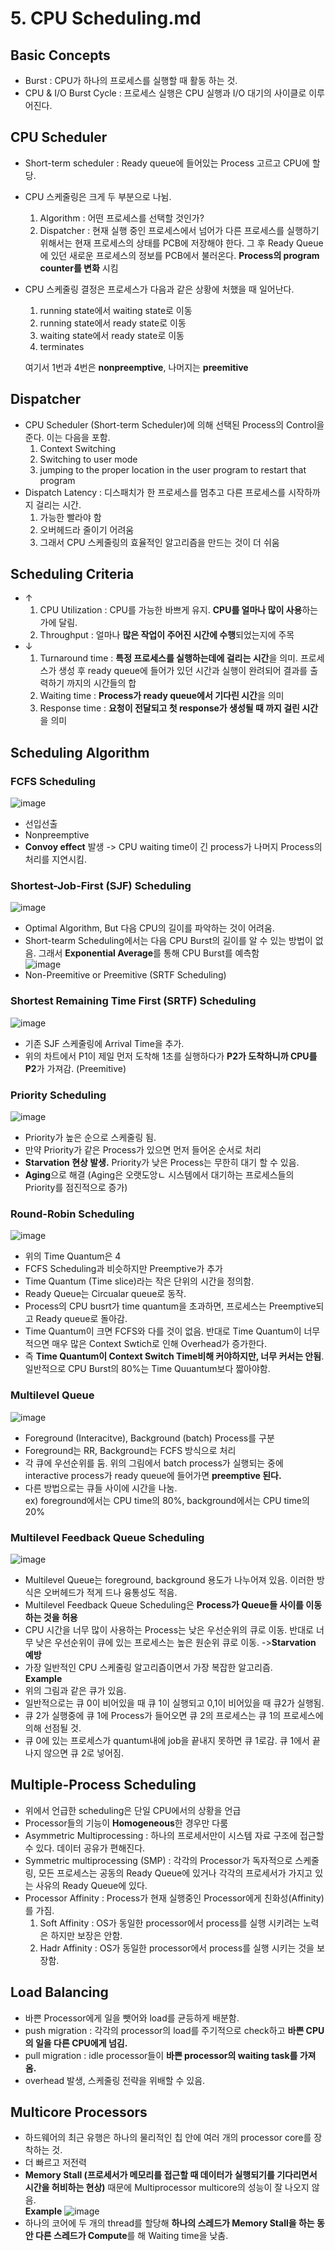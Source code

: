 # 5. CPU Scheduling.md

## Basic Concepts  
- Burst : CPU가 하나의 프로세스를 실행할 때 활동 하는 것.  
- CPU & I/O Burst Cycle : 프로세스 실행은 CPU 실행과 I/O 대기의 사이클로 이루어진다.  

## CPU Scheduler  
- Short-term scheduler : Ready queue에 들어있는 Process 고르고 CPU에 할당.  
- CPU 스케줄링은 크게 두 부분으로 나뉨.  
   1. Algorithm : 어떤 프로세스를 선택할 것인가?  
   2. Dispatcher : 현재 실행 중인 프로세스에서 넘어가 다른 프로세스를 실행하기 위해서는 현재 프로세스의 상태를 PCB에 저장해야 한다. 그 후 Ready Queue에 있던 새로운 프로세스의 정보를 PCB에서 불러온다. **Process의 program counter를 변화** 시킴
- CPU 스케줄링 결정은 프로세스가 다음과 같은 상황에 처했을 때 일어난다.  
  1. running state에서 waiting state로 이동  
  2. running state에서 ready state로 이동  
  3. waiting state에서 ready state로 이동  
  4. terminates  
  
  여기서 1번과 4번은 **nonpreemptive**, 나머지는 **preemitive**  
## Dispatcher  
- CPU Scheduler (Short-term Scheduler)에 의해 선택된 Process의 Control을 준다. 이는 다음을 포함.  
  1. Context Switching  
  2. Switching to user mode  
  3. jumping to the proper location in the user program to restart that program  
- Dispatch Latency : 디스패치가 한 프로세스를 멈추고 다른 프로세스를 시작하까지 걸리는 시간.  
  1. 가능한 빨라야 함  
  2. 오버헤드라 줄이기 어려움  
  3. 그래서 CPU 스케줄링의 효율적인 알고리즘을 만드는 것이 더 쉬움  
  
## Scheduling Criteria  
 - ↑  
   1. CPU Utilization : CPU를 가능한 바쁘게 유지. **CPU를 얼마나 많이 사용**하는가에 달림.  
   2. Throughput : 얼마나 **많은 작업이 주어진 시간에 수행**되었는지에 주목  
 - ↓  
   1. Turnaround time : **특정 프로세스를 실행하는데에 걸리는 시간**을 의미. 프로세스가 생성 후 ready queue에 들어가 있던 시간과 실행이 완려되어 결과를 출력하기 까지의 시간들의 합  
   2. Waiting time : **Process가 ready queue에서 기다린 시간**을 의미  
   3. Response time : **요청이 전달되고 첫 response가 생성될 때 까지 걸린 시간**을 의미  
   
## Scheduling Algorithm  

### FCFS Scheduling  
![image](https://user-images.githubusercontent.com/32921115/102003250-43d67580-3d48-11eb-91d8-f149aa80d323.png)  
- 선입선출  
- Nonpreemptive  
- **Convoy effect** 발생 -> CPU waiting time이 긴 process가 나머지 Process의 처리를 지연시킴.  

### Shortest-Job-First (SJF) Scheduling  
![image](https://user-images.githubusercontent.com/32921115/102003325-1fc76400-3d49-11eb-94c8-6b5c294086da.png)
- Optimal Algorithm, But 다음 CPU의 길이를 파악하는 것이 어려움.  
- Short-tearm Scheduling에서는 다음 CPU Burst의 길이를 알 수 있는 방법이 없음. 그래서 **Exponential Average**를 통해 CPU Burst를 예측함  
![image](https://user-images.githubusercontent.com/32921115/102003391-3de19400-3d4a-11eb-8bdc-2495ab714707.png)
- Non-Preemitive or Preemitive (SRTF Scheduling)  

### Shortest Remaining Time First (SRTF) Scheduling  
![image](https://user-images.githubusercontent.com/32921115/102003398-5a7dcc00-3d4a-11eb-9075-a745e025f403.png)
- 기존 SJF 스케줄링에 Arrival Time을 추가.  
- 위의 차트에서 P1이 제일 먼저 도착해 1초를 실행하다가 **P2가 도착하니까 CPU를 P2**가 가져감. (Preemitive)  

### Priority Scheduling  
![image](https://user-images.githubusercontent.com/32921115/102003674-60c17780-3d4d-11eb-92c5-0a25f0dc103b.png)
- Priority가 높은 순으로 스케줄링 됨.  
- 만약 Priority가 같은 Process가 있으면 먼저 들어온 순서로 처리  
- **Starvation 현상 발생.** Priority가 낮은 Process는 무한히 대기 할 수 있음.  
- **Aging**으로 해결 (Aging은 오랫도앙ㄴ 시스템에서 대기하는 프로세스들의 Priority를 점진적으로 증가)  

### Round-Robin Scheduling  
![image](https://user-images.githubusercontent.com/32921115/102003823-2c9a8680-3d4e-11eb-9d69-46572a151692.png)  
- 위의 Time Quantum은 4  
- FCFS Scheduling과 비슷하지만 Preemptive가 추가  
- Time Quantum (Time slice)라는 작은 단위의 시간을 정의함.  
- Ready Queue는 Circualar queue로 동작.  
- Process의 CPU busrt가 time quantum을 초과하면, 프로세스는 Preemptive되고 Ready queue로 돌아감.  
- Time Quantum이 크면 FCFS와 다를 것이 없음. 반대로 Time Quantum이 너무 적으면 매우 많은 Context Swtich로 인해 Overhead가 증가한다.  
- 즉 **Time Quantum이 Context Switch Time비해 커야하지만, 너무 커서는 안됨**. 일반적으로 CPU Burst의 80%는 Time Quuantum보다 짧아야함.  

### Multilevel Queue  
![image](https://user-images.githubusercontent.com/32921115/102004370-691cb100-3d53-11eb-9dd1-6b202efe34c1.png)

- Foreground (Interacitve), Background (batch) Process를 구분  
- Foreground는 RR, Background는 FCFS 방식으로 처리  
- 각 큐에 우선순위를 둠. 위의 그림에서 batch process가 실행되는 중에 interactive process가 ready queue에 들어가면 **preemptive 된다.**  
- 다른 방법으로는 큐들 사이에 시간을 나눔.  
  ex) foreground에서는 CPU time의 80%, background에서는 CPU time의 20%

### Multilevel Feedback Queue Scheduling  
![image](https://user-images.githubusercontent.com/32921115/102004448-198ab500-3d54-11eb-87f5-045e1650ecb2.png)

- Multilevel Queue는 foreground, background 용도가 나누어져 있음. 이러한 방식은 오버헤드가 적게 드나 융통성도 적음.  
- Multilevel Feedback Queue Scheduling은 **Process가 Queue들 사이를 이동하는 것을 허용**  
- CPU 시간을 너무 많이 사용하는 Process는 낮은 우선순위의 큐로 이동. 반대로 너무 낮은 우선순위이 큐에 있는 프로세스는 높은 원순위 큐로 이동. ->**Starvation 예방**  
- 가장 일반적인 CPU 스케줄링 알고리즘이면서 가장 복잡한 알고리즘.  
**Example**  
- 위의 그림과 같은 큐가 있음.  
- 일반적으로는 큐 0이 비어있을 때 큐 1이 실행되고 0,1이 비어있을 때 큐2가 실행됨.  
- 큐 2가 실행중에 큐 1에 Process가 들어오면 큐 2의 프로세스는 큐 1의 프로세스에 의해 선점될 것.  
- 큐 0에 있는 프로세스가 quantum내에 job을 끝내지 못하면 큐 1로감. 큐 1에서 끝나지 않으면 큐 2로 넣어짐.  

## Multiple-Process Scheduling  
- 위에서 언급한 scheduling은 단일 CPU에서의 상황을 언급  
- Processor들의 기능이 **Homogeneous**한 경우만 다룸  
- Asymmetric Multiprocessing : 하나의 프로세서만이 시스템 자료 구조에 접근할 수 있다. 데이터 공유가 편해진다.  
- Symmetric multiprocessing (SMP) : 각각의 Processor가 독자적으로 스케줄링, 모든 프로세스는 공동의 Ready Queue에 있거나 각각의 프로세서가 가지고 있는 사유의 Ready Queue에 있다.  
- Processor Affinity : Process가 현재 실행중인 Processor에게 친화성(Affinity)를 가짐.  
   1. Soft Affinity : OS가 동일한 processor에서 process를  실행 시키려는 노력은 하지만 보장은 안함.  
   2. Hadr Affinity : OS가 동일한 processor에서 process를 실행 시키는 것을 보장함.  
   
 ## Load Balancing  
 - 바쁜 Processor에게 일을 뺏어와 load를 균등하게 배분함.  
 - push migration : 각각의 processor의 load를 주기적으로 check하고 **바쁜 CPU의 일을 다른 CPU에게 넘김.**  
 - pull migration : idle processor들이 **바쁜 processor의 waiting task를 가져옴.**  
 - overhead 발생, 스케줄링 전략을 위배할 수 있음.  
 
 ## Multicore Processors  
 - 하드웨어의 최근 유행은 하나의 물리적인 칩 안에 여러 개의 processor core를 장착하는 것.  
 - 더 빠르고 저전력  
 - **Memory Stall (프로세서가 메모리를 접근할 때 데이터가 실행되기를 기다리면서 시간을 허비하는 현상)** 때문에 Multiprocessor multicore의 성능이 잘 나오지 않음.  
 **Example**
 ![image](https://user-images.githubusercontent.com/32921115/102005090-7b015280-3d59-11eb-97db-0d816aa424f1.png)
- 하나의 코어에 두 개의 thread를 할당해 **하나의 스레드가 Memory Stall을 하는 동안 다른 스레드가 Compute**를 해 Waiting time을 낮춤.  
